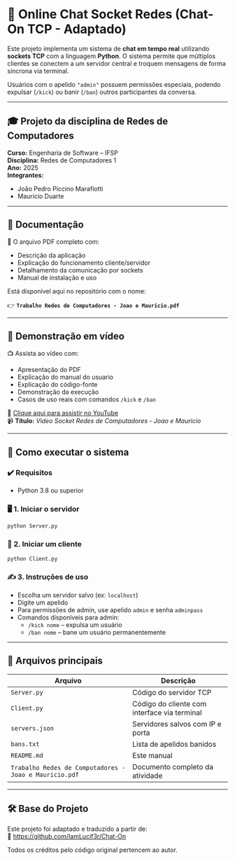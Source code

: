 # 💬 Online Chat Socket Redes (Chat-On TCP - Adaptado)

Este projeto implementa um sistema de **chat em tempo real** utilizando **sockets TCP** com a linguagem **Python**. O sistema permite que múltiplos clientes se conectem a um servidor central e troquem mensagens de forma síncrona via terminal. 

Usuários com o apelido `"admin"` possuem permissões especiais, podendo expulsar (`/kick`) ou banir (`/ban`) outros participantes da conversa.

---

## 🎓 Projeto da disciplina de Redes de Computadores

**Curso:** Engenharia de Software – IFSP  
**Disciplina:** Redes de Computadores 1  
**Ano:** 2025  
**Integrantes:**
- João Pedro Piccino Marafiotti  
- Mauricio Duarte

---

## 📄 Documentação

📘 O arquivo PDF completo com:
- Descrição da aplicação
- Explicação do funcionamento cliente/servidor
- Detalhamento da comunicação por sockets
- Manual de instalação e uso

Está disponível aqui no repositório com o nome:

👉 **`Trabalho Redes de Computadores - Joao e Mauricio.pdf`**

---

## 🎥 Demonstração em vídeo

📺 Assista ao vídeo com:
- Apresentação do PDF
- Explicação do manual do usuario
- Explicação do código-fonte
- Demonstração da execução
- Casos de uso reais com comandos `/kick` e `/ban`

🔗 [Clique aqui para assistir no YouTube](https://www.youtube.com/watch?v=lPhOWroEquQ)  
📹 **Título:** *Video Socket Redes de Computadores - Joao e Mauricio*

---

## 🚀 Como executar o sistema

### ✔️ Requisitos
- Python 3.8 ou superior

### 🖥️ 1. Iniciar o servidor
```bash
python Server.py
```

### 👤 2. Iniciar um cliente
```bash
python Client.py
```

### ✍️ 3. Instruções de uso
- Escolha um servidor salvo (ex: `localhost`)
- Digite um apelido
- Para permissões de admin, use apelido `admin` e senha `adminpass`
- Comandos disponíveis para admin:
  - `/kick nome` – expulsa um usuário
  - `/ban nome` – bane um usuário permanentemente

---

## 📂 Arquivos principais

| Arquivo         | Descrição                                   |
|-----------------|---------------------------------------------|
| `Server.py`     | Código do servidor TCP                      |
| `Client.py`     | Código do cliente com interface via terminal|
| `servers.json`  | Servidores salvos com IP e porta            |
| `bans.txt`      | Lista de apelidos banidos                   |
| `README.md`     | Este manual                                 |
| `Trabalho Redes de Computadores - Joao e Mauricio.pdf` | Documento completo da atividade |

---

## 🛠️ Base do Projeto

Este projeto foi adaptado e traduzido a partir de:  
🔗 https://github.com/IamLucif3r/Chat-On

Todos os créditos pelo código original pertencem ao autor.
